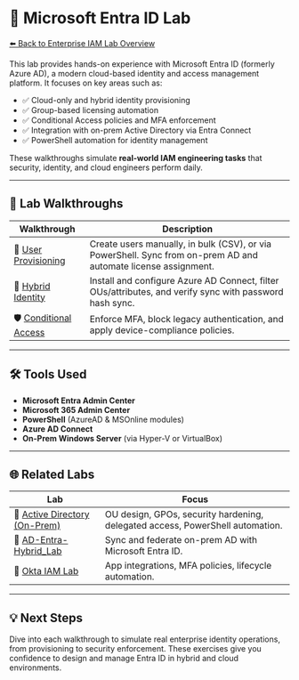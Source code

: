 # 🔐 Microsoft Entra ID Lab

[⬅️ Back to Enterprise IAM Lab Overview](../README.md)

This lab provides hands-on experience with Microsoft Entra ID (formerly Azure AD), a modern cloud-based identity and access management platform. It focuses on key areas such as:

- ✅ Cloud-only and hybrid identity provisioning
- ✅ Group-based licensing automation
- ✅ Conditional Access policies and MFA enforcement
- ✅ Integration with on-prem Active Directory via Entra Connect
- ✅ PowerShell automation for identity management

These walkthroughs simulate **real-world IAM engineering tasks** that security, identity, and cloud engineers perform daily.

---
## 📂 Lab Walkthroughs

| Walkthrough | Description |
|------------|-------------|
| 👤 [User Provisioning](././user-provisioning.md) | Create users manually, in bulk (CSV), or via PowerShell. Sync from on-prem AD and automate license assignment. |
| 🔗 [Hybrid Identity](./hybrid-identity.md) | Install and configure Azure AD Connect, filter OUs/attributes, and verify sync with password hash sync. |
| 🛡️ [Conditional Access](./conditional-access.md) | Enforce MFA, block legacy authentication, and apply device-compliance policies. |

---

## 🛠️ Tools Used

- **Microsoft Entra Admin Center**
- **Microsoft 365 Admin Center**
- **PowerShell** (AzureAD & MSOnline modules)
- **Azure AD Connect**
- **On-Prem Windows Server** (via Hyper-V or VirtualBox)

---

## 🌐 Related Labs

| Lab | Focus |
|-----|-------|
| 🧱 [Active Directory (On-Prem)](https://github.com/ColiverSEC/Enterprise-IAM-Lab/blob/main/activedirectory/README.md) | OU design, GPOs, security hardening, delegated access, PowerShell automation. |
| 🔄 [AD-Entra-Hybrid_Lab](../entra/README.md) | Sync and federate on-prem AD with Microsoft Entra ID. |
| 🔑 [Okta IAM Lab](https://github.com/ColiverSEC/Enterprise-IAM-Lab/tree/main/okta) | App integrations, MFA policies, lifecycle automation. |

---

## 💡 Next Steps

Dive into each walkthrough to simulate real enterprise identity operations, from provisioning to security enforcement. These exercises give you confidence to design and manage Entra ID in hybrid and cloud environments.
